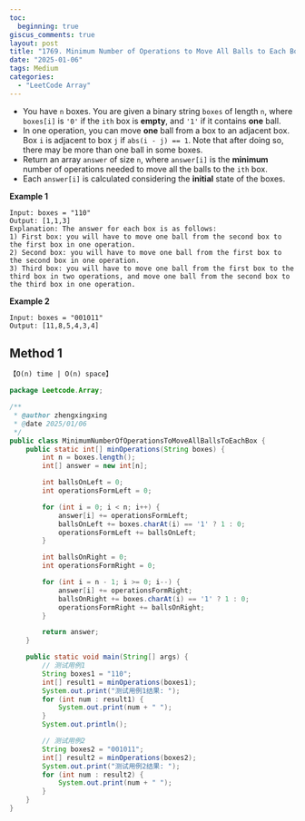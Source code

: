 ```yaml
---
toc:
  beginning: true
giscus_comments: true
layout: post
title: "1769. Minimum Number of Operations to Move All Balls to Each Box"
date: "2025-01-06"
tags: Medium
categories:
  - "LeetCode Array"
---
```



- You have `n` boxes. You are given a binary string `boxes` of length `n`, where `boxes[i]` is `'0'` if the `ith` box is **empty**, and `'1'` if it contains **one** ball.
- In one operation, you can move **one** ball from a box to an adjacent box. Box `i` is adjacent to box `j` if `abs(i - j) == 1`. Note that after doing so, there may be more than one ball in some boxes.
- Return an array `answer` of size `n`, where `answer[i]` is the **minimum** number of operations needed to move all the balls to the `ith` box.
- Each `answer[i]` is calculated considering the **initial** state of the boxes.

**Example 1**

```
Input: boxes = "110"
Output: [1,1,3]
Explanation: The answer for each box is as follows:
1) First box: you will have to move one ball from the second box to the first box in one operation.
2) Second box: you will have to move one ball from the first box to the second box in one operation.
3) Third box: you will have to move one ball from the first box to the third box in two operations, and move one ball from the second box to the third box in one operation.
```

**Example 2**

```
Input: boxes = "001011"
Output: [11,8,5,4,3,4]
```

## Method 1

```tex
【O(n) time | O(n) space】
```

```java
package Leetcode.Array;

/**
 * @author zhengxingxing
 * @date 2025/01/06
 */
public class MinimumNumberOfOperationsToMoveAllBallsToEachBox {
    public static int[] minOperations(String boxes) {
        int n = boxes.length();
        int[] answer = new int[n];

        int ballsOnLeft = 0;
        int operationsFormLeft = 0;

        for (int i = 0; i < n; i++) {
            answer[i] += operationsFormLeft;
            ballsOnLeft += boxes.charAt(i) == '1' ? 1 : 0;
            operationsFormLeft += ballsOnLeft;
        }

        int ballsOnRight = 0;
        int operationsFormRight = 0;

        for (int i = n - 1; i >= 0; i--) {
            answer[i] += operationsFormRight;
            ballsOnRight += boxes.charAt(i) == '1' ? 1 : 0;
            operationsFormRight += ballsOnRight;
        }

        return answer;
    }

    public static void main(String[] args) {
        // 测试用例1
        String boxes1 = "110";
        int[] result1 = minOperations(boxes1);
        System.out.print("测试用例1结果: ");
        for (int num : result1) {
            System.out.print(num + " ");
        }
        System.out.println();

        // 测试用例2
        String boxes2 = "001011";
        int[] result2 = minOperations(boxes2);
        System.out.print("测试用例2结果: ");
        for (int num : result2) {
            System.out.print(num + " ");
        }
    }
}

```





